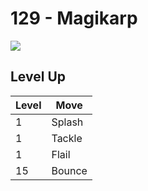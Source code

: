 # 129 - Magikarp
![][129]

## Level Up

Level | Move
---   | ---
  1   | Splash
  1   | Tackle
  1   | Flail
 15   | Bounce



[129]: /img/pokemon/129.png
